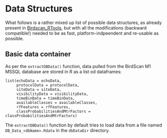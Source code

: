 # Data Structures
What follows is a rather mixed up list of possible data structures, as already present in [Birdscan_RTools](https://github.com/BirdScanCommunity/BirdScan_RTools), but with all the modifications (backward compatible!) needed to be as fast, platform-indpeendent and re-usable as possible.

## Basic data container
As per the `extractDBData()` function, data pulled from the BirdScan M1 MSSQL database are stored in R as a list od dataframes:
```
list(echoData = echoData, 
     protocolData = protocolData,
     siteData = siteData, 
     visibilityData = visibilityData,
     timeBinData = timeBinData,
     availableClasses = availableClasses,
     rfFeatures = rfFeatures,
     classProbabilitiesAndMtrFactors = classProbabilitiesAndMtrFactors)
```
The `extractDBData()` function by default tries to load data from a file named `DB_Data_<dbName>.Rdata` in the `dbDataDir` directory.
